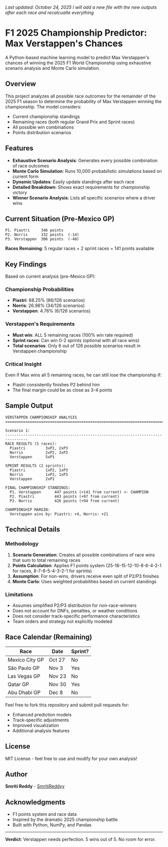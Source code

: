 
*Last updated: October 24, 2025*
*I will add a new file with the new outputs after each race and recalcualte everything* 

# F1 2025 Championship Predictor: Max Verstappen's Chances

A Python-based machine learning model to predict Max Verstappen's chances of winning the 2025 F1 World Championship using exhaustive scenario analysis and Monte Carlo simulation.

## Overview

This project analyzes all possible race outcomes for the remainder of the 2025 F1 season to determine the probability of Max Verstappen winning the championship. The model considers:
- Current championship standings
- Remaining races (both regular Grand Prix and Sprint races)
- All possible win combinations
- Points distribution scenarios

## Features

- **Exhaustive Scenario Analysis**: Generates every possible combination of race outcomes
- **Monte Carlo Simulation**: Runs 10,000 probabilistic simulations based on current form
- **Dynamic Updates**: Easily update standings after each race
- **Detailed Breakdown**: Shows exact requirements for championship victory
- **Winner Scenario Analysis**: Lists all specific scenarios where a driver wins

## Current Situation (Pre-Mexico GP)
```
P1. Piastri     346 points
P2. Norris      332 points  (-14)
P3. Verstappen  306 points  (-40)
```

**Races Remaining**: 5 regular races + 2 sprint races = 141 points available


## Key Findings

Based on current analysis (pre-Mexico GP):

### Championship Probabilities
- **Piastri**: 68.25% (86/126 scenarios)
- **Norris**: 26.98% (34/126 scenarios)
- **Verstappen**: 4.76% (6/126 scenarios)

### Verstappen's Requirements
- **Must win**: ALL 5 remaining races (100% win rate required)
- **Sprint races**: Can win 0-2 sprints (optional with all race wins)
- **Total scenarios**: Only 6 out of 126 possible scenarios result in Verstappen championship

### Critical Insight
Even if Max wins all 5 remaining races, he can still lose the championship if:
- Piastri consistently finishes P2 behind him
- The final margin could be as close as 3-4 points

## Sample Output
```
VERSTAPPEN CHAMPIONSHIP ANALYSIS
================================================================================

Scenario 1:
--------------------------------------------------------------------------------
RACE RESULTS (5 races):
  Piastri         3xP2, 2xP3
  Norris          2xP2, 3xP3
  Verstappen      5xP1

SPRINT RESULTS (2 sprints):
  Piastri         1xP2, 1xP3
  Norris          1xP2, 1xP3
  Verstappen      2xP1

FINAL CHAMPIONSHIP STANDINGS:
  P1. Verstappen      447 points (+141 from current) <- CHAMPION
  P2. Piastri         443 points (+97 from current)
  P3. Norris          426 points (+94 from current)

CHAMPIONSHIP MARGIN:
  Verstappen wins by: Piastri: +4, Norris: +21
```



## Technical Details

### Methodology
1. **Scenario Generation**: Creates all possible combinations of race wins that sum to total remaining races
2. **Points Calculation**: Applies F1 points system (25-18-15-12-10-8-6-4-2-1 for races, 8-7-6-5-4-3-2-1 for sprints)
3. **Assumption**: For non-wins, drivers receive even split of P2/P3 finishes
4. **Monte Carlo**: Uses weighted probabilities based on current standings

### Limitations
- Assumes simplified P2/P3 distribution for non-race-winners
- Does not account for DNFs, penalties, or weather conditions
- Does not consider track-specific performance characteristics
- Team orders and strategy not explicitly modeled

## Race Calendar (Remaining)

| Race | Date | Sprint? |
|------|------|---------|
| Mexico City GP | Oct 27 | No |
| São Paulo GP | Nov 3 | Yes |
| Las Vegas GP | Nov 23 | No |
| Qatar GP | Nov 30 | Yes |
| Abu Dhabi GP | Dec 8 | No |


Feel free to fork this repository and submit pull requests for:
- Enhanced prediction models
- Track-specific adjustments
- Improved visualization
- Additional analysis features

## License

MIT License - feel free to use and modify for your own analysis!

## Author

**Smriti Reddy** - [SmritiReddyy](https://github.com/SmritiReddyy)

## Acknowledgments

- F1 points system and race data
- Inspired by the dramatic 2025 championship battle
- Built with Python, NumPy, and Pandas

---


**Verdict**: Verstappen needs perfection. 5 wins out of 5. No room for error. 
